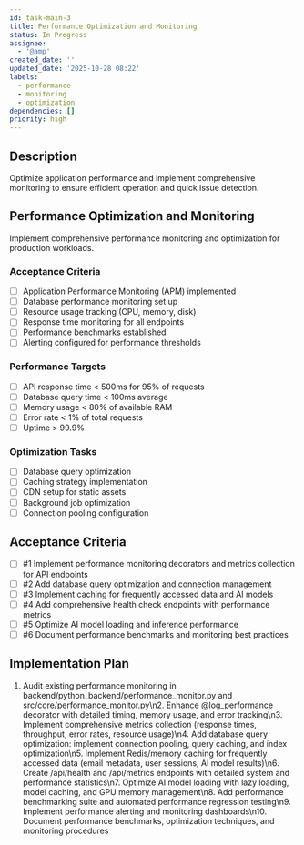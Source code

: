 ```yaml
---
id: task-main-3
title: Performance Optimization and Monitoring
status: In Progress
assignee:
  - '@amp'
created_date: ''
updated_date: '2025-10-28 08:22'
labels:
  - performance
  - monitoring
  - optimization
dependencies: []
priority: high
---
```


## Description

<!-- SECTION:DESCRIPTION:BEGIN -->
Optimize application performance and implement comprehensive monitoring to ensure efficient operation and quick issue detection.
<!-- SECTION:DESCRIPTION:END -->

## Performance Optimization and Monitoring

Implement comprehensive performance monitoring and optimization for production workloads.

### Acceptance Criteria
- [ ] Application Performance Monitoring (APM) implemented
- [ ] Database performance monitoring set up
- [ ] Resource usage tracking (CPU, memory, disk)
- [ ] Response time monitoring for all endpoints
- [ ] Performance benchmarks established
- [ ] Alerting configured for performance thresholds

### Performance Targets
- [ ] API response time < 500ms for 95% of requests
- [ ] Database query time < 100ms average
- [ ] Memory usage < 80% of available RAM
- [ ] Error rate < 1% of total requests
- [ ] Uptime > 99.9%

### Optimization Tasks
- [ ] Database query optimization
- [ ] Caching strategy implementation
- [ ] CDN setup for static assets
- [ ] Background job optimization
- [ ] Connection pooling configuration

## Acceptance Criteria
<!-- AC:BEGIN -->
- [ ] #1 Implement performance monitoring decorators and metrics collection for API endpoints
- [ ] #2 Add database query optimization and connection management
- [ ] #3 Implement caching for frequently accessed data and AI models
- [ ] #4 Add comprehensive health check endpoints with performance metrics
- [ ] #5 Optimize AI model loading and inference performance
- [ ] #6 Document performance benchmarks and monitoring best practices
<!-- AC:END -->

## Implementation Plan

<!-- SECTION:PLAN:BEGIN -->
1. Audit existing performance monitoring in backend/python_backend/performance_monitor.py and src/core/performance_monitor.py\n2. Enhance @log_performance decorator with detailed timing, memory usage, and error tracking\n3. Implement comprehensive metrics collection (response times, throughput, error rates, resource usage)\n4. Add database query optimization: implement connection pooling, query caching, and index optimization\n5. Implement Redis/memory caching for frequently accessed data (email metadata, user sessions, AI model results)\n6. Create /api/health and /api/metrics endpoints with detailed system and performance statistics\n7. Optimize AI model loading with lazy loading, model caching, and GPU memory management\n8. Add performance benchmarking suite and automated performance regression testing\n9. Implement performance alerting and monitoring dashboards\n10. Document performance benchmarks, optimization techniques, and monitoring procedures
<!-- SECTION:PLAN:END -->
